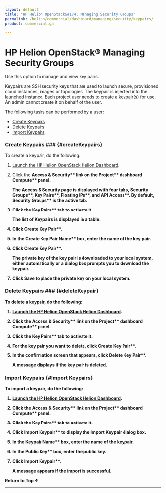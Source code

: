 ```yaml
---
layout: default
title: "HP Helion OpenStack&#174; Managing Security Groups"
permalink: /helion/commercial/dashboard/managing/security/keypairs/
product: commercial.ga

---
```

<!--UNDER REVISION-->

<script>

function PageRefresh {
onLoad="window.refresh"
}

PageRefresh();

</script>

<!--
<p style="font-size: small;"> <a href="/helion/commercial/ga1/install/">&#9664; PREV</a> | <a href="/helion/commercial/ga1/install-overview/">&#9650; UP</a> | <a href="/helion/commercial/ga1/">NEXT &#9654;</a> 
-->

# HP Helion OpenStack&#174; Managing Security Groups

Use this option to manage and view key pairs.

Keypairs are SSH security keys that are used to launch secure, provisioned cloud instances, images or topologies. The keypair is injected into the launched instance. Each project user needs to create a keypair(s) for use. An admin cannot create it on behalf of the user.

The following tasks can be performed by a user:

* [Create Keypairs](#createKeypairs)
* [Delete Keypairs](#deleteKeypairs)
* [Import Keypairs](#importKeypairs)

### Create Keypairs ### {#createKeypairs}

To create a keypair, do the following:

1. [Launch the HP Helion OpenStack Helion Dashboard](/helion/openstack/1.1/dashboard/login/).

2. Click the <strong>Access &amp; Security** link on the <strong>Project** dashboard <strong>Compute** panel.

	The Access &amp; Security page is displayed with four tabs, <strong>Security Groups**, <strong>Key Pairs**, <strong>Floating IPs**, and <strong>API Access**. By default, <strong>Security Groups** is the active tab. 

3. Click the <strong>Key Pairs** tab to activate it.

	The list of Keypairs is displayed in a table.

4. Click <strong>Create Key Pair**.

5. In the <strong>Create Key Pair Name** box, enter the name of the key pair.

6. Click <strong>Create Key Pair**.

	The private key of the key pair is downloaded to your local system, either automatically or a dialog box prompts you to download the keypair.

7. Click Save to place the private key on your local system.

### Delete Keypairs ### {#deleteKeypair}

To delete a keypair, do the following:

1. [Launch the HP Helion OpenStack Helion Dashboard](/helion/openstack/1.1/dashboard/login/).

2. Click the <strong>Access &amp; Security** link on the <strong>Project** dashboard <strong>Compute** panel.

3. Click the <strong>Key Pairs** tab to activate it.

4. For the key pair you want to delete, click <strong>Create Key Pair**.

5. In the confirmation screen that appears, click <strong>Delete Key Pair**.

	A message displays if the key pair is deleted.

### Import Keypairs {#Import Keypairs}

To import a keypair, do the following:

1. [Launch the HP Helion OpenStack Helion Dashboard](/helion/openstack/1.1/dashboard/login/).

2. Click the <strong>Access &amp; Security** link on the <strong>Project** dashboard <strong>Compute** panel.

3. Click the <strong>Key Pairs** tab to activate it.

4. Click <strong>Import Keypair** to display the Import Keypair dialog box.

5. In the <strong>Keypair Name** box, enter the name of the keypair.

6. In the <strong>Public Key** box, enter the public key.

7. Click <strong>Import Keypair**.

	A message appears if the import is successful.

<a href="#top" style="padding:14px 0px 14px 0px; text-decoration: none;"> Return to Top &#8593; </a>


----
